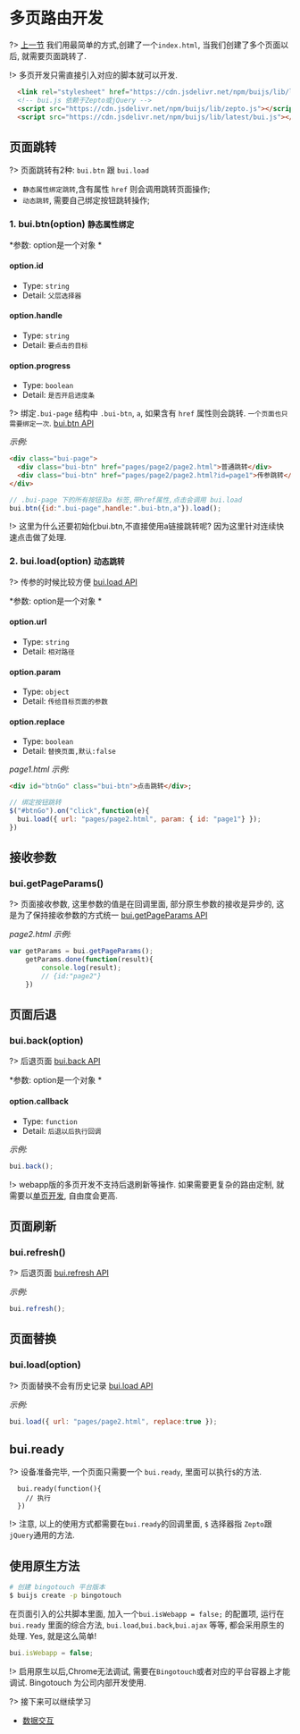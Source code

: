 # 多页路由开发

?> [上一节](chapter1/quickstart) 我们用最简单的方式,创建了一个`index.html`, 当我们创建了多个页面以后, 就需要页面跳转了.

!> 多页开发只需直接引入对应的脚本就可以开发.

```html
  <link rel="stylesheet" href="https://cdn.jsdelivr.net/npm/buijs/lib/latest/bui.css" />
  <!-- bui.js 依赖于Zepto或jQuery -->
  <script src="https://cdn.jsdelivr.net/npm/buijs/lib/zepto.js"></script>
  <script src="https://cdn.jsdelivr.net/npm/buijs/lib/latest/bui.js"></script>
```

## 页面跳转

?> 页面跳转有2种: `bui.btn` 跟 `bui.load`
- `静态属性绑定跳转`,含有属性 `href` 则会调用跳转页面操作;
- `动态跳转`, 需要自己绑定按钮跳转操作;

### 1. bui.btn(option) `静态属性绑定`  

*参数: option是一个对象 *

#### option.id
- Type: `string`
- Detail: `父层选择器`

#### option.handle
- Type: `string`
- Detail: `要点击的目标`

#### option.progress
- Type: `boolean`
- Detail: `是否开启进度条`

?> 绑定`.bui-page` 结构中 `.bui-btn`, `a`, 如果含有 `href` 属性则会跳转. `一个页面也只需要绑定一次`.  <a href="http://www.easybui.com/demo/api/classes/bui.load.html" target="_blank">bui.btn API</a>

*示例:*

```html
<div class="bui-page">
  <div class="bui-btn" href="pages/page2/page2.html">普通跳转</div>
  <div class="bui-btn" href="pages/page2/page2.html?id=page1">传参跳转</div>
</div>
```
```js
// .bui-page 下的所有按钮及a 标签,带href属性,点击会调用 bui.load
bui.btn({id:".bui-page",handle:".bui-btn,a"}).load();

```
!> 这里为什么还要初始化bui.btn,不直接使用a链接跳转呢? 因为这里针对连续快速点击做了处理.

### 2. bui.load(option) `动态跳转`
?> 传参的时候比较方便 <a href="http://www.easybui.com/demo/api/classes/bui.load.html" target="_blank">bui.load API</a>

*参数: option是一个对象 *

#### option.url
- Type: `string`
- Detail: `相对路径`

#### option.param
- Type: `object`
- Detail: `传给目标页面的参数`

#### option.replace
- Type: `boolean`
- Detail: `替换页面,默认:false`

*page1.html 示例:*

```html
<div id="btnGo" class="bui-btn">点击跳转</div>;
```
```js
// 绑定按钮跳转
$("#btnGo").on("click",function(e){
  bui.load({ url: "pages/page2.html", param: { id: "page1"} });
})
```

## 接收参数  

### bui.getPageParams()

?> 页面接收参数, 这里参数的值是在回调里面, 部分原生参数的接收是异步的, 这是为了保持接收参数的方式统一 <a href="http://www.easybui.com/demo/api/classes/bui.getPageParams.html" target="_blank">bui.getPageParams API</a>

*page2.html 示例:*

```js
var getParams = bui.getPageParams();
    getParams.done(function(result){
        console.log(result);
        // {id:"page2"}
    })
```
## 页面后退

### bui.back(option)

?> 后退页面 <a href="http://www.easybui.com/demo/api/classes/bui.back.html" target="_blank">bui.back API</a>

*参数: option是一个对象 *

#### option.callback
- Type: `function`
- Detail: `后退以后执行回调`

*示例:*

```js
bui.back();
```

!> webapp版的多页开发不支持后退刷新等操作. 如果需要更复杂的路由定制, 就需要以[单页开发](chapter2/router), 自由度会更高.


## 页面刷新
### bui.refresh()

?> 后退页面 <a href="http://www.easybui.com/demo/api/classes/bui.refresh.html" target="_blank">bui.refresh API</a>

*示例:*

```js
bui.refresh();
```

## 页面替换
### bui.load(option)

?> 页面替换不会有历史记录 <a href="http://www.easybui.com/demo/api/classes/bui.load.html" target="_blank">bui.load API</a>

*示例:*

```js
bui.load({ url: "pages/page2.html", replace:true });
```


## bui.ready
?> 设备准备完毕, 一个页面只需要一个 `bui.ready`, 里面可以执行`$`的方法.
```
  bui.ready(function(){
    // 执行
  })
```
!> 注意, 以上的使用方式都需要在`bui.ready`的回调里面, `$` 选择器指 `Zepto`跟`jQuery`通用的方法.

## 使用原生方法

```bash
# 创建 bingotouch 平台版本
$ buijs create -p bingotouch
```
在页面引入的公共脚本里面, 加入一个`bui.isWebapp = false;` 的配置项, 运行在 `bui.ready` 里面的综合方法, `bui.load`,`bui.back`,`bui.ajax` 等等, 都会采用原生的处理. Yes, 就是这么简单!

```js
bui.isWebapp = false;

```

!> 启用原生以后,Chrome无法调试, 需要在`Bingotouch`或者对应的平台容器上才能调试. Bingotouch 为公司内部开发使用.


?> 接下来可以继续学习

- [数据交互](chapter1/request)

